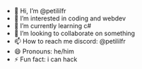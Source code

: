 - 👋 Hi, I’m @petililfr
- 👀 I’m interested in coding and webdev
- 🌱 I’m currently learning c#
- 💞️ I’m looking to collaborate on something
- 📫 How to reach me discord: @petililfr
- 😄 Pronouns: he/him
- ⚡ Fun fact: i can hack

<!---
petililfr/petililfr is a ✨ special ✨ repository because its `README.md` (this file) appears on your GitHub profile.
You can click the Preview link to take a look at your changes.
--->
